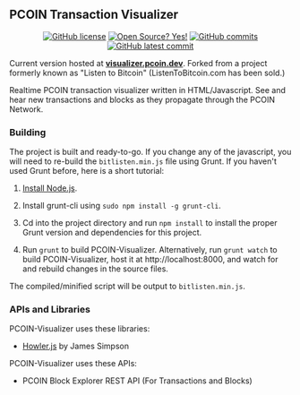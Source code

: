 ## PCOIN Transaction Visualizer ##

<div align="center">

[![GitHub license](https://img.shields.io/github/license/pcoinproject/PCOIN-Visualizer/)](https://github.com/pcoinproject/PCOIN-Visualizer/blob/gh-pages/LICENSE)
[![Open Source? Yes!](https://badgen.net/badge/Open%20Source%20%3F/Yes%21/blue?icon=github)](https://github.com/pcoinproject/PCOIN-Visualizer)
[![GitHub commits](https://badgen.net/github/commits/pcoinproject/PCOIN-Visualizer/gh-pages/)](https://GitHub.com/pcoinproject/PCOIN-Visualizer/commit/gh-pages/)
[![GitHub latest commit](https://badgen.net/github/last-commit/pcoinproject/PCOIN-Visualizer/gh-pages/)](https://GitHub.com/pcoinproject/PCOIN-Visualizer/commit/gh-pages/)

</div>

Current version hosted at [**visualizer.pcoin.dev**](https://visualizer.pcoin.dev). Forked from a project formerly known as "Listen to Bitcoin" (ListenToBitcoin.com has been sold.)

Realtime PCOIN transaction visualizer written in HTML/Javascript. See and hear new transactions and blocks as they propagate through the PCOIN Network.

### Building ###

The project is built and ready-to-go. If you change any of the javascript, you will need to re-build the `bitlisten.min.js` file using Grunt. If you haven't used Grunt before, here is a short tutorial:

1. [Install Node.js](https://nodejs.org/download/).

2. Install grunt-cli using `sudo npm install -g grunt-cli`.

2. Cd into the project directory and run `npm install` to install the proper Grunt version and dependencies for this project.

3. Run `grunt` to build PCOIN-Visualizer. Alternatively, run `grunt watch` to build PCOIN-Visualizer, host it at http://localhost:8000, and watch for and rebuild changes in the source files.

The compiled/minified script will be output to `bitlisten.min.js`.

### APIs and Libraries ###

PCOIN-Visualizer uses these libraries:

* [Howler.js](http://goldfirestudios.com/blog/104/howler.js-Modern-Web-Audio-Javascript-Library) by James Simpson

PCOIN-Visualizer uses these APIs:

* PCOIN Block Explorer REST API (For Transactions and Blocks)

